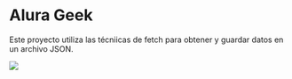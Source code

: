 <h1>Alura Geek</h1>
<p>Este proyecto utiliza las técniicas de fetch para obtener y guardar datos en un archivo JSON.</p>
<img src="https://github.com/mcuevasb/alura-geek/blob/main/assets/alura-geek.jpg"/>
